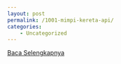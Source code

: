 ```yaml
---
layout: post
permalink: /1001-mimpi-kereta-api/
categories:
    - Uncategorized
---
```


[Baca Selengkapnya](/03)